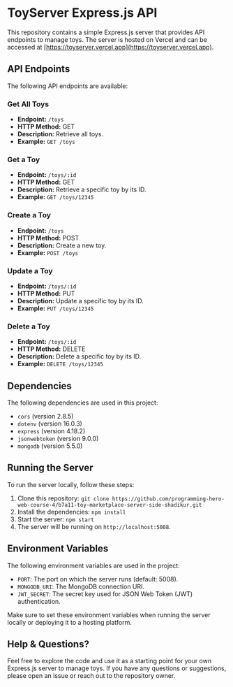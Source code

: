 # ToyServer Express.js API

This repository contains a simple Express.js server that provides API endpoints to manage toys. The server is hosted on Vercel and can be accessed at [https://toyserver.vercel.app](https://toyserver.vercel.app).

## API Endpoints

The following API endpoints are available:

### Get All Toys

- **Endpoint:** `/toys`
- **HTTP Method:** GET
- **Description:** Retrieve all toys.
- **Example:** `GET /toys`

### Get a Toy

- **Endpoint:** `/toys/:id`
- **HTTP Method:** GET
- **Description:** Retrieve a specific toy by its ID.
- **Example:** `GET /toys/12345`

### Create a Toy

- **Endpoint:** `/toys`
- **HTTP Method:** POST
- **Description:** Create a new toy.
- **Example:** `POST /toys`

### Update a Toy

- **Endpoint:** `/toys/:id`
- **HTTP Method:** PUT
- **Description:** Update a specific toy by its ID.
- **Example:** `PUT /toys/12345`

### Delete a Toy

- **Endpoint:** `/toys/:id`
- **HTTP Method:** DELETE
- **Description:** Delete a specific toy by its ID.
- **Example:** `DELETE /toys/12345`

## Dependencies

The following dependencies are used in this project:

- `cors` (version 2.8.5)
- `dotenv` (version 16.0.3)
- `express` (version 4.18.2)
- `jsonwebtoken` (version 9.0.0)
- `mongodb` (version 5.5.0)

## Running the Server

To run the server locally, follow these steps:

1. Clone this repository: `git clone https://github.com/programming-hero-web-course-4/b7a11-toy-marketplace-server-side-shadikur.git`
2. Install the dependencies: `npm install`
3. Start the server: `npm start`
4. The server will be running on `http://localhost:5008`.

## Environment Variables

The following environment variables are used in the project:

- `PORT`: The port on which the server runs (default: 5008).
- `MONGODB_URI`: The MongoDB connection URI.
- `JWT_SECRET`: The secret key used for JSON Web Token (JWT) authentication.

Make sure to set these environment variables when running the server locally or deploying it to a hosting platform.

## Help & Questions?

Feel free to explore the code and use it as a starting point for your own Express.js server to manage toys. If you have any questions or suggestions, please open an issue or reach out to the repository owner.
